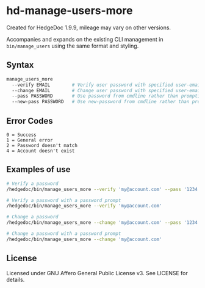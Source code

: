 # hd-manage-users-more

Created for HedgeDoc 1.9.9, mileage may vary on other versions.

Accompanies and expands on the existing CLI management in `bin/manage_users` using the same format and styling.

## Syntax
```bash
manage_users_more
  --verify EMAIL        # Verify user password with specified user-email
  --change EMAIL        # Change user password with specified user-email
  --pass PASSWORD       # Use password from cmdline rather than prompting
  --new-pass PASSWORD   # Use new-password from cmdline rather than prompting
```

## Error Codes
```
0 = Success
1 = General error
2 = Password doesn't match
4 = Account doesn't exist
```

## Examples of use
```bash
# Verify a password
/hedgedoc/bin/manage_users_more --verify 'my@account.com' --pass '1234'
```
```bash
# Verify a password with a password prompt
/hedgedoc/bin/manage_users_more --verify 'my@account.com'
```
```bash
# Change a password
/hedgedoc/bin/manage_users_more --change 'my@account.com' --pass '1234' --new-pass 'abcd'
```
```bash
# Change a password with a password prompt
/hedgedoc/bin/manage_users_more --change 'my@account.com'
```

## License
Licensed under GNU Affero General Public License v3. See LICENSE for details.
